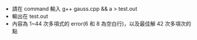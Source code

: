 * 請在 command 輸入 g++ gauss.cpp && a > test.out
* 輸出在 test.out
* 內容為 1~44 次多項式的 error(6 和 8 為空白行)，以及最佳解 42 次多項次的點